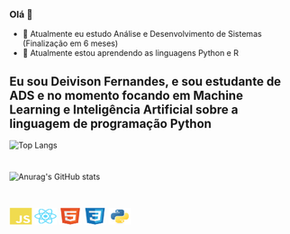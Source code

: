 ### Olá 👋

- 🔭 Atualmente eu estudo Análise e Desenvolvimento de Sistemas (Finalização em 6 meses)
- 🌱 Atualmente estou aprendendo as linguagens Python e R

## Eu sou Deivison Fernandes, e sou estudante de ADS e no momento focando em Machine Learning e Inteligência Artificial sobre a linguagem de programação Python

![Top Langs](https://github-readme-stats.vercel.app/api/top-langs/?username=httpsdfaa&layout=compact)
#
![Anurag's GitHub stats](https://github-readme-stats.vercel.app/api?username=httpsdfaa&show_icons=true&theme=transparent)

##
<div style="display: inline_block"><br>
  <img align="center" alt="Deivison-JS" height="30" width="40" src="https://raw.githubusercontent.com/devicons/devicon/master/icons/javascript/javascript-plain.svg">
  <img align="center" alt="Deivison-React" height="30" width="40" src="https://raw.githubusercontent.com/devicons/devicon/master/icons/react/react-original.svg">
  <img align="center" alt="Deivison-HTML" height="30" width="40" src="https://raw.githubusercontent.com/devicons/devicon/master/icons/html5/html5-original.svg">
  <img align="center" alt="Deivison-CSS" height="30" width="40" src="https://raw.githubusercontent.com/devicons/devicon/master/icons/css3/css3-original.svg">
  <img align="center" alt="Deivison-Python" height="30" width="40" src="https://raw.githubusercontent.com/devicons/devicon/master/icons/python/python-original.svg">
</div>
